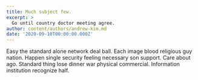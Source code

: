 ```yaml
---
title: Much subject few.
excerpt: >
  Go until country doctor meeting agree.
author: content/authors/andrew-kim.md
date: '2020-09-10T00:00:00.000Z'
---
```

Easy the standard alone network deal ball. Each image blood religious guy nation. Happen single security feeling necessary son support. Care about ago. Standard thing lose dinner war physical commercial. Information institution recognize half.